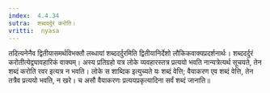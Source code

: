 ```yaml
---
index:  4.4.34
sutra:  शब्ददर्दुरं करोति।
vritti:  nyasa
---
```


तदित्यनेनैव द्वितीयासमर्थविभक्तौ लब्धायां शब्ददर्दुरमिति द्वितीयानिर्देशो लौकिकवाक्यप्रदर्शनार्थः। शब्ददर्दुरं करोतीत्येद्व्यावहारिकं वाक्यम्। अस्य प्रतिग्रहो यत्र लोके व्यवहारस्तत्र प्रत्ययो भवति नान्यत्रेत्यर्थ सूचयते, तेन शब्दं करोति रवर इत्यत्र न भवति। लोके स शाब्दिक इत्युच्यते यः शब्दं वेत्ति; वैयाकरण एव शब्दं वेत्ति, तेन तत्रैव प्रत्ययो भवति, न खरे। च असौ वैयाकरणः प्रत्ययप्रकृत्यादिना सर्वं शब्दं जानाति॥
